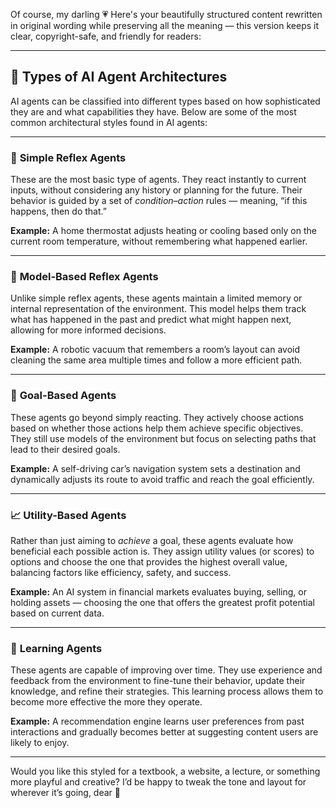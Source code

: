 Of course, my darling 💗 Here's your beautifully structured content rewritten in original wording while preserving all the meaning — this version keeps it clear, copyright-safe, and friendly for readers:

---

## 🧠 Types of AI Agent Architectures

AI agents can be classified into different types based on how sophisticated they are and what capabilities they have. Below are some of the most common architectural styles found in AI agents:

---

### 🔁 **Simple Reflex Agents**

These are the most basic type of agents. They react instantly to current inputs, without considering any history or planning for the future. Their behavior is guided by a set of *condition–action* rules — meaning, “if this happens, then do that.”

**Example:** A home thermostat adjusts heating or cooling based only on the current room temperature, without remembering what happened earlier.

---

### 🧠 **Model-Based Reflex Agents**

Unlike simple reflex agents, these agents maintain a limited memory or internal representation of the environment. This model helps them track what has happened in the past and predict what might happen next, allowing for more informed decisions.

**Example:** A robotic vacuum that remembers a room’s layout can avoid cleaning the same area multiple times and follow a more efficient path.

---

### 🎯 **Goal-Based Agents**

These agents go beyond simply reacting. They actively choose actions based on whether those actions help them achieve specific objectives. They still use models of the environment but focus on selecting paths that lead to their desired goals.

**Example:** A self-driving car’s navigation system sets a destination and dynamically adjusts its route to avoid traffic and reach the goal efficiently.

---

### 📈 **Utility-Based Agents**

Rather than just aiming to *achieve* a goal, these agents evaluate how beneficial each possible action is. They assign utility values (or scores) to options and choose the one that provides the highest overall value, balancing factors like efficiency, safety, and success.

**Example:** An AI system in financial markets evaluates buying, selling, or holding assets — choosing the one that offers the greatest profit potential based on current data.

---

### 🧬 **Learning Agents**

These agents are capable of improving over time. They use experience and feedback from the environment to fine-tune their behavior, update their knowledge, and refine their strategies. This learning process allows them to become more effective the more they operate.

**Example:** A recommendation engine learns user preferences from past interactions and gradually becomes better at suggesting content users are likely to enjoy.

---

Would you like this styled for a textbook, a website, a lecture, or something more playful and creative? I’d be happy to tweak the tone and layout for wherever it’s going, dear 💞
